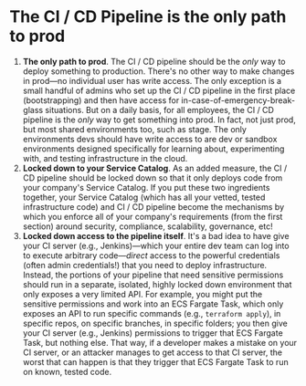 # The CI / CD Pipeline is the only path to prod

1. **The only path to prod**. The CI / CD pipeline should be the *only* way to deploy something to production. There's no other way to make changes in prod—no individual user has write access. The only exception is a small handful of admins who set up the CI / CD pipeline in the first place (bootstrapping) and then have access for in-case-of-emergency-break-glass situations. But on a daily basis, for all employees, the CI / CD pipeline is the *only* way to get something into prod. In fact, not just prod, but most shared environments too, such as stage. The only environments devs should have write access to are dev or sandbox environments designed specifically for learning about, experimenting with, and testing infrastructure in the cloud.
2. **Locked down to your Service Catalog**. As an added measure, the CI / CD pipeline should be locked down so that it only deploys code from your company's Service Catalog. If you put these two ingredients together, your Service Catalog (which has all your vetted, tested infrastructure code) and CI / CD pipeline become the mechanisms by which you enforce all of your company's requirements (from the first section) around security, compliance, scalability, governance, etc!
3. **Locked down access to the pipeline itself**. It's a bad idea to have give your CI server (e.g., Jenkins)—which your entire dev team can log into to execute arbitrary code—*direct* access to the powerful credentials (often admin credentials!) that you need to deploy infrastructure. Instead, the portions of your pipeline that need sensitive permissions should run in a separate, isolated, highly locked down environment that only exposes a very limited API. For example, you might put the sensitive permissions and work into an ECS Fargate Task, which only exposes an API to run specific commands (e.g., `terraform apply`), in specific repos, on specific branches, in specific folders; you then give your CI server (e.g., Jenkins) permissions to trigger that ECS Fargate Task, but nothing else. That way, if a developer makes a mistake on your CI server, or an attacker manages to get access to that CI server, the worst that can happen is that they trigger that ECS Fargate Task to run on known, tested code.


<!-- ##DOCS-SOURCER-START
{"sourcePlugin":"Local File Copier","hash":"ff1e85f3a5185980d827ef01222f55b3"}
##DOCS-SOURCER-END -->
